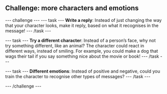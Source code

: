 ## Challenge: more characters and emotions

--- challenge ---
--- task ---
**Write a reply**: Instead of just changing the way that your character looks, make it reply, based on what it recognises in the message!
--- /task ---

--- task ---
**Try a different character**: Instead of a person’s face, why not try something different, like an animal?
The character could react in different ways, instead of smiling. For example, you could make a dog that wags their tail if you say something nice about the movie or book!
--- /task ---

--- task ---
**Different emotions**: Instead of positive and negative, could you train the character to recognise other types of messages?
--- /task ---

--- /challenge ---
